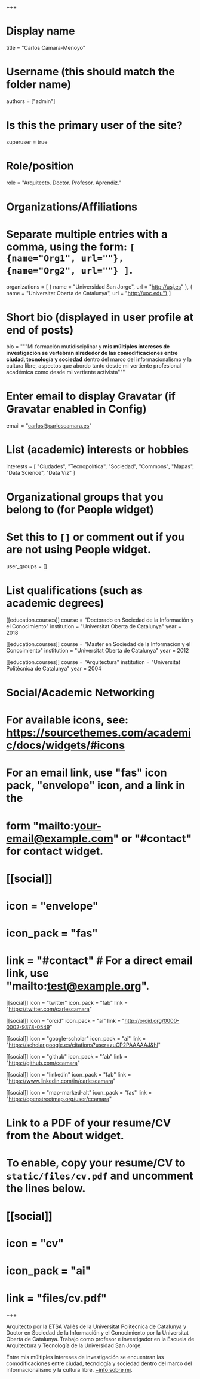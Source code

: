 +++
# Display name
title = "Carlos Cámara-Menoyo"

# Username (this should match the folder name)
authors = ["admin"]

# Is this the primary user of the site?
superuser = true

# Role/position
role = "Arquitecto. Doctor. Profesor. Aprendiz."

# Organizations/Affiliations
#   Separate multiple entries with a comma, using the form: `[ {name="Org1", url=""}, {name="Org2", url=""} ]`.
organizations = [ { name = "Universidad San Jorge", url = "http://usj.es" }, { name = "Universitat Oberta de Catalunya", url = "http://uoc.edu"} ]

# Short bio (displayed in user profile at end of posts)
bio = """Mi formación mutidisciplinar y **mis múltiples intereses de investigación se vertebran alrededor de las comodificaciones entre ciudad, tecnología y sociedad** dentro del marco del informacionalismo y la cultura libre, aspectos que abordo tanto desde mi vertiente profesional académica como desde mi vertiente activista"""

# Enter email to display Gravatar (if Gravatar enabled in Config)
email = "carlos@carloscamara.es"

# List (academic) interests or hobbies
interests = [
  "Ciudades",
  "Tecnopolítica",
  "Sociedad",
  "Commons",
  "Mapas",
  "Data Science",
  "Data Viz"
]

# Organizational groups that you belong to (for People widget)
#   Set this to `[]` or comment out if you are not using People widget.
user_groups = []

# List qualifications (such as academic degrees)
[[education.courses]]
  course = "Doctorado en Sociedad de la Información y el Conocimiento"
  institution = "Universitat Oberta de Catalunya"
  year = 2018

[[education.courses]]
  course = "Master en Sociedad de la Información y el Conocimiento"
  institution = "Universitat Oberta de Catalunya"
  year = 2012

[[education.courses]]
  course = "Arquitectura"
  institution = "Universitat Politècnica de Catalunya"
  year = 2004

# Social/Academic Networking
# For available icons, see: https://sourcethemes.com/academic/docs/widgets/#icons
#   For an email link, use "fas" icon pack, "envelope" icon, and a link in the
#   form "mailto:your-email@example.com" or "#contact" for contact widget.

# [[social]]
#   icon = "envelope"
#   icon_pack = "fas"
#   link = "#contact"  # For a direct email link, use "mailto:test@example.org".

[[social]]
  icon = "twitter"
  icon_pack = "fab"
  link = "https://twitter.com/carlescamara"

[[social]]
  icon = "orcid"
  icon_pack = "ai"
  link = "http://orcid.org/0000-0002-9378-0549"

[[social]]
  icon = "google-scholar"
  icon_pack = "ai"
  link = "https://scholar.google.es/citations?user=zuCP2PAAAAAJ&hl"

[[social]]
  icon = "github"
  icon_pack = "fab"
  link = "https://github.com/ccamara"

[[social]]
  icon = "linkedin"
  icon_pack = "fab"
  link = "https://www.linkedin.com/in/carlescamara"

[[social]]
  icon = "map-marked-alt"
  icon_pack = "fas"
  link = "https://openstreetmap.org/user/ccamara"
# Link to a PDF of your resume/CV from the About widget.
# To enable, copy your resume/CV to `static/files/cv.pdf` and uncomment the lines below.
# [[social]]
#   icon = "cv"
#   icon_pack = "ai"
#   link = "files/cv.pdf"

+++

Arquitecto por la ETSA Vallès de la Universitat Politècnica de Catalunya y Doctor en Sociedad de la Información y el Conocimiento por la Universitat Oberta de Catalunya. Trabajo como profesor e investigador en la Escuela de Arquitectura y Tecnología de la Universidad San Jorge.

Entre mis múltiples intereses de investigación se encuentran las comodificaciones entre ciudad, tecnología y sociedad dentro del marco del informacionalismo y la cultura libre. [+info sobre mi](/about).
